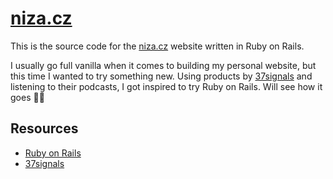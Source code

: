 # [niza.cz](https://niza.cz)

This is the source code for the [niza.cz](https://niza.cz) website written in
Ruby on Rails.

I usually go full vanilla when it comes to building my personal website, but
this time I wanted to try something new. Using products by [37signals](https://37signals.com)
and listening to their podcasts, I got inspired to try Ruby on Rails. Will see
how it goes 🤷‍♀️

## Resources

-   [Ruby on Rails](https://rubyonrails.org)
-   [37signals](https://37signals.com)
